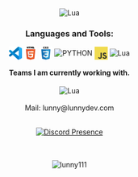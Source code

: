 
<div align="center">

<img align="center" alt="Lua" width="300px" src="https://cdn.discordapp.com/attachments/763449895649673256/991138604237725807/weqesadwqedsawqedsa.png"/>
   
### Languages and Tools:
   
<img align="center" alt="Visual Studio Code" width="26px" src="https://raw.githubusercontent.com/github/explore/80688e429a7d4ef2fca1e82350fe8e3517d3494d/topics/visual-studio-code/visual-studio-code.png" />
<img align="center" alt="HTML5" width="26px" src="https://raw.githubusercontent.com/github/explore/80688e429a7d4ef2fca1e82350fe8e3517d3494d/topics/html/html.png" />
<img align="center" alt="CSS3" width="26px" src="https://raw.githubusercontent.com/github/explore/80688e429a7d4ef2fca1e82350fe8e3517d3494d/topics/css/css.png" />
<img align="center" alt="PYTHON" width="26px" src="https://www.hbmacit.com/wp-content/uploads/2020/09/python_logo.png" />
<img align="center" alt="JavaScript" width="26px" src="https://raw.githubusercontent.com/github/explore/80688e429a7d4ef2fca1e82350fe8e3517d3494d/topics/javascript/javascript.png"/>
<img align="center" alt="Lua" width="26px" src="https://play-lh.googleusercontent.com/DBvRY0vvmYMY2CqR07j8URfvhQ0NnS5DjQLOoL_YTXamVzR7zJVw5YYpHdbLNBiRBQ"/>
   <br></br>
<b>Teams I am currently working with.</b>
   <br></br>
   <img align="center" alt="Lua" width="100px" src="https://cdn.discordapp.com/attachments/763449895649673256/991131226654126151/ld.png"/>
    <br></br>
   Mail: lunny@lunnydev.com
   <br></br>

<p><a href="https://discord.com/users/851852767831130122" rel="nofollow"><img src="https://camo.githubusercontent.com/6d2edb88bdd6dbaabe3be901965bc4d39cacf8ba1aeb131c18af173d99fa866d/68747470733a2f2f6c616e796172642d70726f66696c652d726561646d652e76657263656c2e6170702f6170692f3334323336303439303432323536363931333f7468656d653d6461726b2662673d30303065323726616e696d617465643d7472756526686964654469736372696d3d66616c736526626f726465725261646975733d32307078" alt="Discord Presence" data-canonical-src="https://lanyard-profile-readme.vercel.app/api/851852767831130122?theme=dark&bg=000e27&animated=true&hideDiscrim=false&borderRadius=20px" style="max-width: 100%;"></a></p>
 <br></br>
   <img src="https://komarev.com/ghpvc/?username=lunny111&label=Number%20Visitors&color=000e27" alt="lunny111" /> 
   
   </center>
   
</div>

